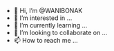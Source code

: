 - 👋 Hi, I’m @WANIBONAK
- 👀 I’m interested in ...
- 🌱 I’m currently learning ...
- 💞️ I’m looking to collaborate on ...
- 📫 How to reach me ...

<!---
WANIBONAK/WANIBONAK is a ✨ special ✨ repository because its `README.md` (this file) appears on your GitHub profile.
You can click the Preview link to take a look at your changes.
--->
